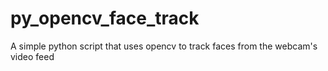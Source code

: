 # py_opencv_face_track
A simple python script that uses opencv to track faces from the webcam's video feed
